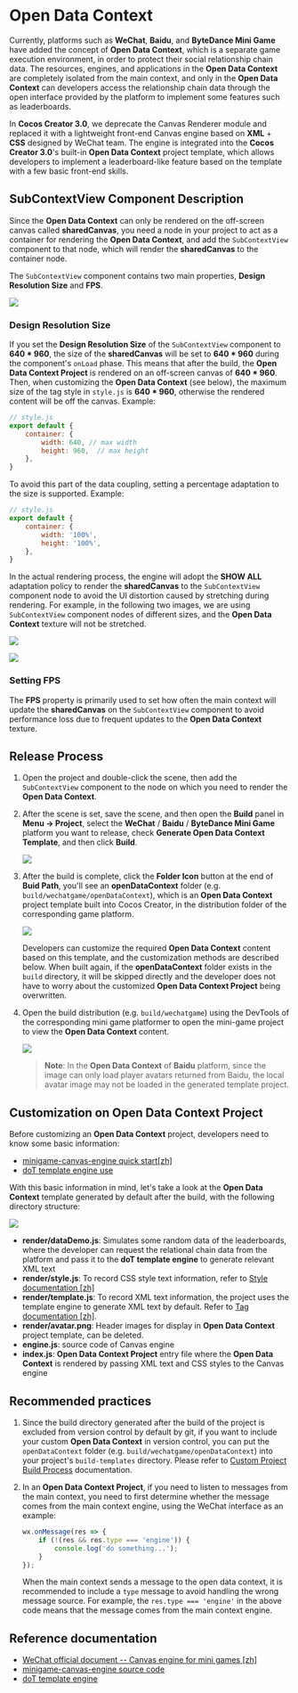 # Open Data Context

Currently, platforms such as **WeChat**, **Baidu**, and **ByteDance Mini Game** have added the concept of **Open Data Context**, which is a separate game execution environment, in order to protect their social relationship chain data. The resources, engines, and applications in the **Open Data Context** are completely isolated from the main context, and only in the **Open Data Context** can developers access the relationship chain data through the open interface provided by the platform to implement some features such as leaderboards.

In **Cocos Creator 3.0**, we deprecate the Canvas Renderer module and replaced it with a lightweight front-end Canvas engine based on **XML** + **CSS** designed by WeChat team. The engine is integrated into the **Cocos Creator 3.0**'s built-in **Open Data Context** project template, which allows developers to implement a leaderboard-like feature based on the template with a few basic front-end skills.

## SubContextView Component Description

Since the **Open Data Context** can only be rendered on the off-screen canvas called **sharedCanvas**, you need a node in your project to act as a container for rendering the **Open Data Context**, and add the `SubContextView` component to that node, which will render the **sharedCanvas** to the container node.

The `SubContextView` component contains two main properties, **Design Resolution Size** and **FPS**.

![](./build-open-data-context/sub-context-view.png)

### Design Resolution Size

If you set the **Design Resolution Size** of the `SubContextView` component to **640 * 960**, the size of the **sharedCanvas** will be set to **640 * 960** during the component's `onLoad` phase. This means that after the build, the **Open Data Context Project** is rendered on an off-screen canvas of **640 * 960**. Then, when customizing the **Open Data Context** (see below), the maximum size of the tag style in `style.js` is **640 * 960**, otherwise the rendered content will be off the canvas. Example:

```js
// style.js
export default {
    container: {
        width: 640, // max width
        height: 960,  // max height
    },
}
```

To avoid this part of the data coupling, setting a percentage adaptation to the size is supported. Example:

```js
// style.js
export default {
    container: {
        width: '100%',
        height: '100%',
    },
}
```

In the actual rendering process, the engine will adopt the **SHOW ALL** adaptation policy to render the **sharedCanvas** to the `SubContextView` component node to avoid the UI distortion caused by stretching during rendering. For example, in the following two images, we are using `SubContextView` component nodes of different sizes, and the **Open Data Context** texture will not be stretched.

![](./build-open-data-context/adaption-1.png)

![](./build-open-data-context/adaption-2.png)

### Setting FPS

The **FPS** property is primarily used to set how often the main context will update the **sharedCanvas** on the `SubContextView` component to avoid performance loss due to frequent updates to the **Open Data Context** texture.

## Release Process

1. Open the project and double-click the scene, then add the `SubContextView` component to the node on which you need to render the **Open Data Context**.

2. After the scene is set, save the scene, and then open the **Build** panel in **Menu -> Project**, select the **WeChat** / **Baidu** / **ByteDance Mini Game** platform you want to release, check **Generate Open Data Context Template**, and then click **Build**.

    ![](./build-open-data-context/generate-template.png)

3. After the build is complete, click the **Folder Icon** button at the end of **Buid Path**, you'll see an **openDataContext** folder (e.g. `build/wechatgame/openDataContext`), which is an **Open Data Context** project template built into Cocos Creator, in the distribution folder of the corresponding game platform.

    ![](./build-open-data-context/build-output.png)

    Developers can customize the required **Open Data Context** content based on this template, and the customization methods are described below. When built again, if the **openDataContext** folder exists in the `build` directory, it will be skipped directly and the developer does not have to worry about the customized **Open Data Context Project** being overwritten.

4. Open the build distribution (e.g. `build/wechatgame`) using the DevTools of the corresponding mini game platformer to open the mini-game project to view the **Open Data Context** content.

    ![](./build-open-data-context/show-in-devtool.png)

    > **Note**: In the **Open Data Context** of **Baidu** platform, since the image can only load player avatars returned from Baidu, the local avatar image may not be loaded in the generated template project.

## Customization on Open Data Context Project

Before customizing an **Open Data Context** project, developers need to know some basic information:
- [minigame-canvas-engine quick start[zh]](https://wechat-miniprogram.github.io/minigame-canvas-engine/api/guide.html#%E5%AE%89%E8%A3%85)
- [doT template engine use](http://olado.github.io/doT/?spm=a2c6h.12873639.0.0.36f45227oKu0XO)

With this basic information in mind, let's take a look at the **Open Data Context** template generated by default after the build, with the following directory structure:

![](./build-open-data-context/folder-structure.png)

- **render/dataDemo.js**: Simulates some random data of the leaderboards, where the developer can request the relational chain data from the platform and pass it to the **doT template engine** to generate relevant XML text
- **render/style.js**: To record CSS style text information, refer to [Style documentation [zh]](https://wechat-miniprogram.github.io/minigame-canvas-engine/api/style.html#%E5%B8%83%E5%B1%80)
- **render/template.js**: To record XML text information, the project uses the template engine to generate XML text by default. Refer to [Tag documentation [zh]](https://wechat-miniprogram.github.io/minigame-canvas-engine/api/tags.html#%E6%A0%87%E7%AD%BE%E5%88%97%E8%A1%A8).
- **render/avatar.png**: Header images for display in **Open Data Context** project template, can be deleted.
- **engine.js**: source code of Canvas engine
- **index.js**: **Open Data Context Project** entry file where the **Open Data Context** is rendered by passing XML text and CSS styles to the Canvas engine

## Recommended practices

1. Since the build directory generated after the build of the project is excluded from version control by default by git, if you want to include your custom **Open Data Context** in version control, you can put the `openDataContext` folder (e.g. `build/wechatgame/openDataContext`) into your project's `build-templates` directory. Please refer to [Custom Project Build Process](./custom-project-build-template.md) documentation.

2. In an **Open Data Context Project**, if you need to listen to messages from the main context, you need to first determine whether the message comes from the main context engine, using the WeChat interface as an example:

    ```js
    wx.onMessage(res => {
        if (!(res && res.type === 'engine')) {
            console.log('do something...');
        }
    });
    ```

    When the main context sends a message to the open data context, it is recommended to include a `type` message to avoid handling the wrong message source. For example, the `res.type === 'engine'` in the above code means that the message comes from the main context engine.

## Reference documentation

- [WeChat official document -- Canvas engine for mini games [zh]](https://wechat-miniprogram.github.io/minigame-canvas-engine/)
- [minigame-canvas-engine source code](https://github.com/wechat-miniprogram/minigame-canvas-engine)
- [doT template engine](http://olado.github.io/doT/?spm=a2c6h.12873639.0.0.36f45227oKu0XO)
